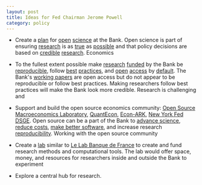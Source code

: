 ```yaml
---
layout: post
title: Ideas for Fed Chairman Jerome Powell
category: policy
---
```




* Create a [plan](https://libereurope.eu/blog/2018/07/05/frenchopenscienceplan/) for [open](https://ec.europa.eu/digital-single-market/en/news/open-innovation-open-science-open-world-vision-europe) [science](https://www.nap.edu/catalog/25116/open-science-by-design-realizing-a-vision-for-21st-century) at the Bank. Open science is part of ensuring [research](https://www.americanscientist.org/article/the-statistical-crisis-in-science) is as [true](https://journals.plos.org/plosmedicine/article?id=10.1371/journal.pmed.0020124) as [possible](http://www.stat.columbia.edu/~gelman/research/unpublished/p_hacking.pdf) and that policy decisions are based on [credible](http://science.sciencemag.org/content/357/6351/531) [research](http://annals.org/aim/fullarticle/733696/reproducible-research-moving-toward-research-public-can-really-trust). Economics 

* To the fullest extent possible make [research](https://www.nature.com/articles/d41586-018-05990-5) [funded](https://www.ijcb.org/about/sponsors.htm) by the Bank be [reproducible](https://www.nature.com/articles/s41562-016-0021), follow [best](https://www.fosteropenscience.eu/learning/best-practice-in-open-research/#/id/5abe17ffdd1827131b90e618) [practices](https://f1000research.com/articles/6-876/v1), and [open](https://cos.io/our-services/open-science-badges/) [access](http://cyber.harvard.edu/hoap/Good_practices_for_university_open-access_policies) by [default](http://ec.europa.eu/research/participants/data/ref/h2020/grants_manual/hi/oa_pilot/h2020-hi-oa-pilot-guide_en.pdf). The Bank's [working papers](https://www.frbsf.org/economic-research/publications/working-papers/) are open access but do not appear to be reproducible or follow best practices. Making researchers follow best practices will make the Bank look more credible. Research is challenging and 

* Support and build the open source economics community: [Open Source Macroeconomics Laboratory](https://github.com/OpenSourceMacro), [QuantEcon](https://quantecon.org/), [Econ-ARK](https://econ-ark.org/), [New York Fed DSGE](https://github.com/FRBNY-DSGE). Open source can be a part of the Bank to [advance science](https://18f.gsa.gov/2018/07/12/the-case-for-open-source-software/), [reduce costs](https://sourcecode.cio.gov/), [make better software](https://18f.gsa.gov/2014/07/29/18f-an-open-source-team/), and increase research [reproducibility](https://journals.plos.org/ploscompbiol/article?id=10.1371/journal.pcbi.1003285). Working with the open source community 

* Create a [lab](https://www2.eecs.berkeley.edu/Pubs/TechRpts/2013/EECS-2013-123.pdf) similar to [Le Lab Banque de France](https://www.banque-france.fr/en/banque-de-france/about-banque-de-france/le-lab-banque-de-france) to create and fund research methods and computational tools. The lab would offer space, money, and resources for researchers inside and outside the Bank to experiment 

* Explore a central hub for research. 